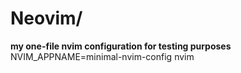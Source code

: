 # Neovim/

**my one-file nvim configuration for testing purposes**
NVIM_APPNAME=minimal-nvim-config nvim
